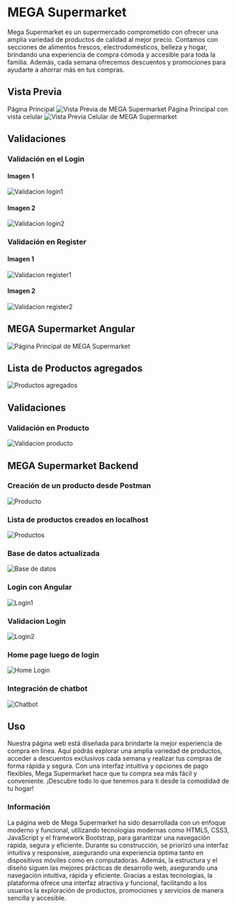 # MEGA Supermarket

Mega Supermarket es un supermercado comprometido con ofrecer una amplia variedad de productos de calidad al mejor precio. Contamos con secciones de alimentos frescos, electrodomésticos, belleza y hogar, brindando una experiencia de compra cómoda y accesible para toda la familia. Además, cada semana ofrecemos descuentos y promociones para ayudarte a ahorrar más en tus compras.

## Vista Previa
Página Principal
![Vista Previa de MEGA Supermarket](assets/Principal.png)
Página Principal con vista celular
![Vista Previa Celular de MEGA Supermarket](assets/PrincipalCelular.png)

## Validaciones

### Validación en el Login
#### Imagen 1  
![Validacion login1](assets/validacion1.png)  

#### Imagen 2  
![Validacion login2](assets/validacion2.png)  

### Validación en Register
#### Imagen 1  
![Validacion register1](assets/validacion3.png)  

#### Imagen 2  
![Validacion register2](assets/validacion4.png)  

## MEGA Supermarket Angular
![Página Principal de MEGA Supermarket](assets/home.png)

## Lista de Productos agregados
![Productos agregados](assets/productoAgregados.png)

## Validaciones 
### Validación en Producto
![Validacion producto](assets/validacionproducto.png)  

## MEGA Supermarket Backend
### Creación de un producto desde Postman
![Producto](assets/productocreado.png)

### Lista de productos creados en localhost
![Productos](assets/listaproductos.png)

### Base de datos actualizada
![Base de datos](assets/basededatos.png)

### Login con Angular
![Login1](assets/login2.png)

### Validacion Login
![Login2](assets/login.png)

### Home page luego de login
![Home Login](assets/homelogin.png)

### Integración de chatbot
![Chatbot](assets/chatbot.png)


## Uso

Nuestra página web está diseñada para brindarte la mejor experiencia de compra en línea. Aquí podrás explorar una amplia variedad de productos, acceder a descuentos exclusivos cada semana y realizar tus compras de forma rápida y segura. Con una interfaz intuitiva y opciones de pago flexibles, Mega Supermarket hace que tu compra sea más fácil y conveniente. ¡Descubre todo lo que tenemos para ti desde la comodidad de tu hogar!

### Información

La página web de Mega Supermarket ha sido desarrollada con un enfoque moderno y funcional, utilizando tecnologías modernas como HTML5, CSS3, JavaScript y el framework Bootstrap, para garantizar una navegación rápida, segura y eficiente. Durante su construcción, se priorizó una interfaz intuitiva y responsive, asegurando una experiencia óptima tanto en dispositivos móviles como en computadoras. Además, la estructura y el diseño siguen las mejores prácticas de desarrollo web, asegurando una navegación intuitiva, rápida y eficiente. Gracias a estas tecnologías, la plataforma ofrece una interfaz atractiva y funcional, facilitando a los usuarios la exploración de productos, promociones y servicios de manera sencilla y accesible. 
